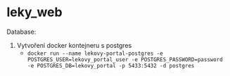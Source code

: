 # leky_web

Database:
1. Vytvoření docker kontejneru s postgres
   * `docker run --name lekovy-portal-postgres -e POSTGRES_USER=lekovy_portal_user -e POSTGRES_PASSWORD=password -e POSTGRES_DB=lekovy_portal -p 5433:5432 -d postgres`
